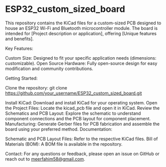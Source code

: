 # ESP32_custom_sized_board

This repository contains the KiCad files for a custom-sized PCB designed to house an ESP32 Wi-Fi and Bluetooth microcontroller module. The board is intended for [Project description or application], offering [Unique features and benefits].

Key Features:

Custom Size: Designed to fit your specific application needs (dimensions: customizable).
Open Source Hardware: Fully open-source design for easy modification and community contributions.

Getting Started:

Clone the repository:
git clone https://github.com/your_username/ESP32_custom_sized_board.git

Install KiCad: Download and install KiCad for your operating system.
Open the Project Files: Locate the kicad_pcb file and open it in KiCad.
Review the Schematics and PCB Layout: Explore the schematic to understand component connections and the PCB layout for component placement.
Manufacturing: Generate Gerber files for PCB fabrication and assemble the board using your preferred method.
Documentation:

Schematic and PCB Layout Files: Refer to the respective KiCad files.
Bill of Materials (BOM): A BOM file is available in the repository.

Contact:
For any questions or feedback, please open an issue on GitHub or reach out to meerfahim58@gmail.com.
